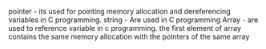  pointer - its used for pointing memory allocation and dereferencing variables in C programming. string - Are used in C programming Array - are used to reference variable in c programming. the first element of array contains the same memory allocation with the pointers of the same array
